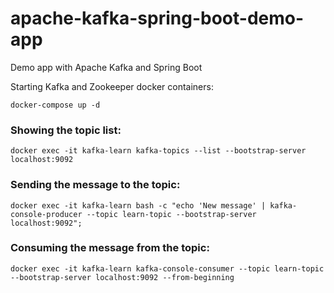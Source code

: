 # apache-kafka-spring-boot-demo-app
Demo app with Apache Kafka and Spring Boot

Starting Kafka and Zookeeper docker containers:

```
docker-compose up -d
```


### Showing the topic list:

```
docker exec -it kafka-learn kafka-topics --list --bootstrap-server localhost:9092
```

### Sending the message to the topic:

```
docker exec -it kafka-learn bash -c "echo 'New message' | kafka-console-producer --topic learn-topic --bootstrap-server localhost:9092";
```


### Consuming the message from the topic:

```
docker exec -it kafka-learn kafka-console-consumer --topic learn-topic --bootstrap-server localhost:9092 --from-beginning
```

